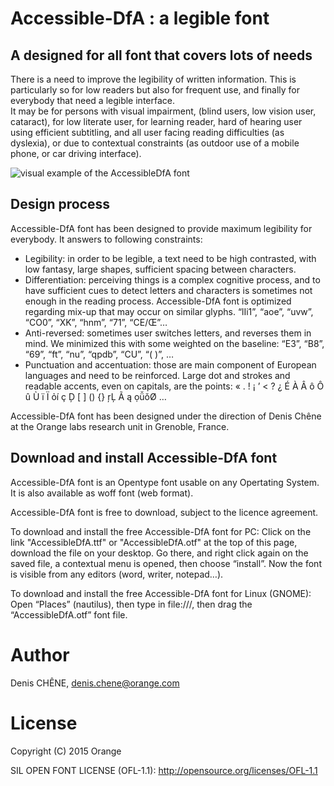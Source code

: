 # Accessible-DfA : a legible font

## A designed for all font that covers lots of needs
There is a need to improve the legibility of written information. This is particularly so for low readers but also for frequent use, and finally for everybody that need a legible interface.  
It may be for persons with visual impairment, (blind users, low vision user, cataract), for low literate user, for learning reader, hard of hearing user using efficient subtitling, and all user facing reading difficulties (as dyslexia), or due to contextual constraints (as outdoor use of a mobile phone, or car driving interface).

![visual example of the AccessibleDfA font](https://github.com/Orange-OpenSource/font-accessible-dfa/blob/master/example.png)

## Design process
Accessible-DfA font has been designed to provide maximum legibility for everybody. It answers to following constraints:
 - Legibility: in order to be legible, a text need to be high contrasted, with low fantasy, large shapes, sufficient spacing between characters.
 - Differentiation: perceiving things is a complex cognitive process, and to have sufficient cues to detect letters and characters is sometimes not enough in the reading process. Accessible-DfA font is optimized regarding mix-up that may occur on similar glyphs. “lIi1”, “aoe”, “uvw”, “CO0”, “XK”, “hnm”, “71”, “CE/Œ”…
 - Anti-reversed: sometimes user switches letters, and reverses them in mind. We minimized this with some weighted on the baseline:  “E3”, “B8”, “69”, “ft”, “nu”, “qpdb”, “CU”, “( )”, …
 - Punctuation and accentuation: those are main component of European languages and need to be reinforced. Large dot and strokes and readable accents, even on capitals, are the points: « . ! ¡ ’ < ? ¿ É À Â ô Ô û Ù ï Ï ỏí ç Ḑ [ ] () {} ŗĻ Ã ą ọǚǒØ …
 
Accessible-DfA font has been designed under the direction of Denis Chêne at the Orange labs research unit in Grenoble, France.

## Download and install Accessible-DfA font
Accessible-DfA font is an Opentype font usable on any Opertating System. It is also available as woff font (web format).

Accessible-DfA font is free to download, subject to the licence agreement.

To download and install the free Accessible-DfA font for PC:
Click on the link "AccessibleDfA.ttf" or "AccessibleDfA.otf" at the top of this page, download the file on your desktop. Go there, and right click again on the saved file, a contextual menu is opened, then choose “install”. Now the font is visible from any editors (word, writer, notepad…).

To download and install the free Accessible-DfA font for Linux (GNOME):
Open “Places” (nautilus), then type in file:///, then drag the “AccessibleDfA.otf” font file.


# Author
Denis CHÊNE, denis.chene@orange.com

# License
Copyright (C) 2015 Orange

SIL OPEN FONT LICENSE (OFL-1.1): http://opensource.org/licenses/OFL-1.1
